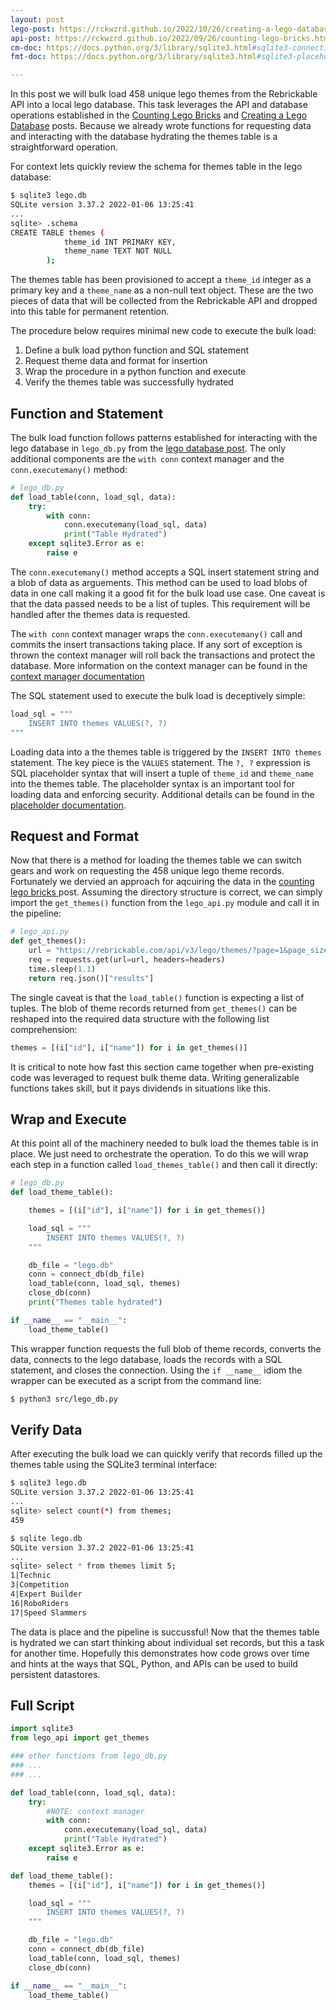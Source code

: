 ```yaml
---
layout: post
lego-post: https://rckwzrd.github.io/2022/10/26/creating-a-lego-database.html
api-post: https://rckwzrd.github.io/2022/09/26/counting-lego-bricks.html
cm-doc: https://docs.python.org/3/library/sqlite3.html#sqlite3-connection-context-manager
fmt-doc: https://docs.python.org/3/library/sqlite3.html#sqlite3-placeholders

---
```


In this post we will bulk load 458 unique lego themes from the Rebrickable API into a local lego database. This task leverages the API and database operations established in the [Counting Lego Bricks]({{page.api-post}}) and [Creating a Lego Database]({{page.lego-post}}) posts. Because we already wrote functions for requesting data and interacting with the database hydrating the themes table is a straightforward operation.

For context lets quickly review the schema for themes table in the lego database:

```bash
$ sqlite3 lego.db 
SQLite version 3.37.2 2022-01-06 13:25:41
...
sqlite> .schema
CREATE TABLE themes (
            theme_id INT PRIMARY KEY,
            theme_name TEXT NOT NULL
        );
```

The themes table has been provisioned to accept a `theme_id` integer as a primary key and a `theme_name` as a non-null text object. These are the two pieces of data that will be collected from the Rebrickable API and dropped into this table for permanent retention.

The procedure below requires minimal new code to execute the bulk load:

1. Define a bulk load python function and SQL statement
2. Request theme data and format for insertion
3. Wrap the procedure in a python function and execute
4. Verify the themes table was successfully hydrated

## Function and Statement

The bulk load function follows patterns established for interacting with the lego database in `lego_db.py` from the [lego database post]({{page.lego-post}}). The only additional components are the `with conn` context manager and the `conn.executemany()` method: 

```python
# lego_db.py
def load_table(conn, load_sql, data):
    try:
        with conn:
            conn.executemany(load_sql, data)
            print("Table Hydrated")
    except sqlite3.Error as e:
        raise e
```

The `conn.executemany()` method accepts a SQL insert statement string and a blob of data as arguements. This method can be used to load blobs of data in one call making it a good fit for the bulk load use case. One caveat is that the data passed needs to be a list of tuples. This requirement will be handled after the themes data is requested. 

The `with conn` context manager wraps the `conn.executemany()` call and commits the insert transactions taking place. If any sort of exception is thrown the context manager will roll back the transactions and protect the database. More information on the context manager can be found in the [context manager documentation]({{page.cm-doc}})

The SQL statement used to execute the bulk load is deceptively simple:

```python
load_sql = """
    INSERT INTO themes VALUES(?, ?)
"""
```
Loading data into a the themes table is triggered by the `INSERT INTO themes` statement. The key piece is the `VALUES` statement. The `?, ?` expression is SQL placeholder syntax that will insert a tuple of `theme_id` and `theme_name` into the themes table. The placeholder syntax is an important tool for loading data and enforcing security. Additional details can be found in the [placeholder documentation]({{page.fmt-doc}}).

## Request and Format

Now that there is a method for loading the themes table we can switch gears and work on requesting the 458 unique lego theme records. Fortunately we dervied an approach for aqcuiring the data in the [counting lego bricks ]({{page.api-post}}) post. Assuming the directory structure is correct, we can simply import the `get_themes()` function from the `lego_api.py` module and call it in the pipeline:

```python
# lego_api.py
def get_themes():
    url = "https://rebrickable.com/api/v3/lego/themes/?page=1&page_size=1000"
    req = requests.get(url=url, headers=headers)
    time.sleep(1.1)
    return req.json()["results"]
```

The single caveat is that the `load_table()` function is expecting a list of tuples. The blob of theme records returned from `get_themes()` can be reshaped into the required data structure with the following list comprehension:

```python
themes = [(i["id"], i["name"]) for i in get_themes()]
```
It is critical to note how fast this section came together when pre-existing code was leveraged to request bulk theme data. Writing generalizable functions takes skill, but it pays dividends in situations like this.

## Wrap and Execute

At this point all of the machinery needed to bulk load the themes table is in place. We just need to orchestrate the operation. To do this we will wrap each step in a function called `load_themes_table()` and then call it directly:

```python
# lego_db.py
def load_theme_table():

    themes = [(i["id"], i["name"]) for i in get_themes()]

    load_sql = """
        INSERT INTO themes VALUES(?, ?)
    """

    db_file = "lego.db"
    conn = connect_db(db_file)
    load_table(conn, load_sql, themes)
    close_db(conn)
    print("Themes table hydrated")

if __name__ == "__main__":
    load_theme_table()
```

This wrapper function requests the full blob of theme records, converts the data, connects to the lego database, loads the records with a SQL statement, and closes the connection. Using the `if __name__` idiom the wrapper can be executed as a script from the command line:

```bash
$ python3 src/lego_db.py
```

## Verify Data

After executing the bulk load we can quickly verify that records filled up the themes table using the SQLite3 terminal interface: 

```bash
$ sqlite3 lego.db 
SQLite version 3.37.2 2022-01-06 13:25:41
...
sqlite> select count(*) from themes;
459
```

```bash
$ sqlite lego.db
SQLite version 3.37.2 2022-01-06 13:25:41
...
sqlite> select * from themes limit 5;
1|Technic
3|Competition
4|Expert Builder
16|RoboRiders
17|Speed Slammers
```

The data is place and the pipeline is succussful! Now that the themes table is hydrated we can start thinking about individual set records, but this a task for another time. Hopefully this demonstrates how code grows over time and hints at the ways that SQL, Python, and APIs can be used to build persistent datastores.

## Full Script

```python
import sqlite3
from lego_api import get_themes

### other functions from lego_db.py
### ... 
### ...

def load_table(conn, load_sql, data):
    try:
        #NOTE: context manager
        with conn:
            conn.executemany(load_sql, data)
            print("Table Hydrated")
    except sqlite3.Error as e:
        raise e

def load_theme_table():
    themes = [(i["id"], i["name"]) for i in get_themes()]

    load_sql = """
        INSERT INTO themes VALUES(?, ?)
    """

    db_file = "lego.db"
    conn = connect_db(db_file)
    load_table(conn, load_sql, themes)
    close_db(conn)

if __name__ == "__main__":
    load_theme_table()
```
